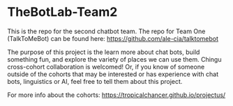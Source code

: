 # TheBotLab-Team2

This is the repo for the second chatbot team. The repo for Team One (TalkToMeBot) can be found here: https://github.com/ale-cia/talktomebot

The purpose of this project is the learn more about chat bots, build something fun, and explore the variety of places we can use them. Chingu cross-cohort collaboration is welcomed! Or, if you know of someone outside of the cohorts that may be interested or has experience with chat bots, linguistics or AI, feel free to tell them about this project.

For more info about the cohorts: https://tropicalchancer.github.io/projectus/
